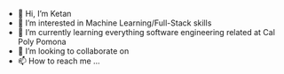 - 👋 Hi, I’m Ketan
- 👀 I’m interested in Machine Learning/Full-Stack skills
- 🌱 I’m currently learning everything software engineering related at Cal Poly Pomona
- 💞️ I’m looking to collaborate on 
- 📫 How to reach me ...

<!---
ketanz40/ketanz40 is a ✨ special ✨ repository because its `README.md` (this file) appears on your GitHub profile.
You can click the Preview link to take a look at your changes.
--->
